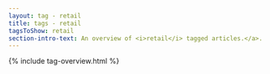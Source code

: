 ```yaml
---
layout: tag - retail
title: tags - retail
tagsToShow: retail
section-intro-text: An overview of <i>retail</i> tagged articles.</a>.
---
```


{% include tag-overview.html %}

